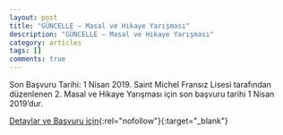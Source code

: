 ```yaml
---
layout: post
title: "GÜNCELLE – Masal ve Hikaye Yarışması"
description: "GÜNCELLE – Masal ve Hikaye Yarışması"
category: articles
tags: []
comments: true
---
```


Son Başvuru Tarihi: 1 Nisan 2019. Saint Michel Fransız Lisesi tarafından düzenlenen 2. Masal ve Hikaye Yarışması için son başvuru tarihi 1 Nisan 2019’dur.

[Detaylar ve Başvuru için](http://sm.k12.tr/events/guncelle-masal-ve-hikaye-yarismasi/?utm_source=edebiyatyarismalari.com&utm_medium=affiliate){:rel="nofollow"}{:target="_blank"}